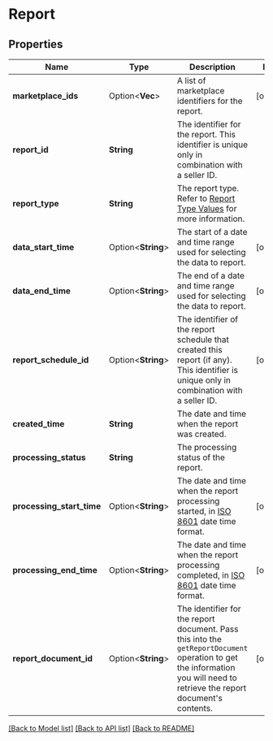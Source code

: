 # Report

## Properties

Name | Type | Description | Notes
------------ | ------------- | ------------- | -------------
**marketplace_ids** | Option<**Vec<String>**> | A list of marketplace identifiers for the report. | [optional]
**report_id** | **String** | The identifier for the report. This identifier is unique only in combination with a seller ID. | 
**report_type** | **String** | The report type. Refer to [Report Type Values](https://developer-docs.amazon.com/sp-api/docs/report-type-values) for more information. | 
**data_start_time** | Option<**String**> | The start of a date and time range used for selecting the data to report. | [optional]
**data_end_time** | Option<**String**> | The end of a date and time range used for selecting the data to report. | [optional]
**report_schedule_id** | Option<**String**> | The identifier of the report schedule that created this report (if any). This identifier is unique only in combination with a seller ID. | [optional]
**created_time** | **String** | The date and time when the report was created. | 
**processing_status** | **String** | The processing status of the report. | 
**processing_start_time** | Option<**String**> | The date and time when the report processing started, in <a href='https://developer-docs.amazon.com/sp-api/docs/iso-8601'>ISO 8601</a> date time format. | [optional]
**processing_end_time** | Option<**String**> | The date and time when the report processing completed, in <a href='https://developer-docs.amazon.com/sp-api/docs/iso-8601'>ISO 8601</a> date time format. | [optional]
**report_document_id** | Option<**String**> | The identifier for the report document. Pass this into the `getReportDocument` operation to get the information you will need to retrieve the report document's contents. | [optional]

[[Back to Model list]](../README.md#documentation-for-models) [[Back to API list]](../README.md#documentation-for-api-endpoints) [[Back to README]](../README.md)


